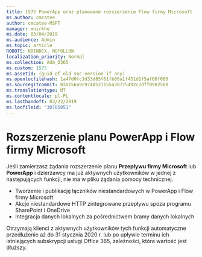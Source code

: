 ```yaml
---
title: 1575 PowerApp oraz planowane rozszerzenie Flow firmy Microsoft
ms.author: cmcatee
author: cmcatee-MSFT
manager: mnirkhe
ms.date: 03/04/2019
ms.audience: Admin
ms.topic: article
ROBOTS: NOINDEX, NOFOLLOW
localization_priority: Normal
ms.collection: Adm_O365
ms.custom: 1575
ms.assetid: (guid of old soc version if any)
ms.openlocfilehash: 1a47d0fc1d33d85f61fb80a1f451d1f5af08f060
ms.sourcegitcommit: 03a156a9c9740521155a30775492c7dff0982588
ms.translationtype: MT
ms.contentlocale: pl-PL
ms.lasthandoff: 03/22/2019
ms.locfileid: "30785051"
---
```

# <a name="powerapps-and-microsoft-flow-plan-extension"></a>Rozszerzenie planu PowerApp i Flow firmy Microsoft

Jeśli zamierzasz żądania rozszerzenie planu **Przepływu firmy Microsoft** lub **PowerApp** i dzierżawcy ma już aktywnych użytkowników w jednej z następujących funkcji, nie ma w pliku żądania pomocy technicznej.

- Tworzenie i publikację łączników niestandardowych w PowerApp i Flow firmy Microsoft
- Akcje niestandardowe HTTP zintegrowane przepływu spoza programu SharePoint i OneDrive
- Integracja danych lokalnych za pośrednictwem bramy danych lokalnych

Otrzymają klienci z aktywnych użytkowników tych funkcji automatyczne przedłużenie aż do 31 stycznia 2020 r. lub po upływie terminu ich istniejących subskrypcji usługi Office 365, zależności, która wartość jest dłuższy.
